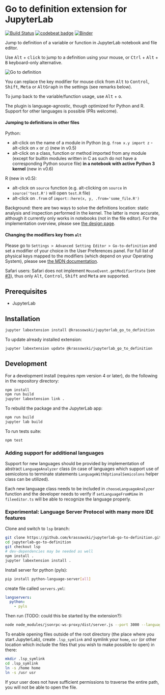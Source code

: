 # Go to definition extension for JupyterLab

[![Build Status](https://travis-ci.org/krassowski/jupyterlab-go-to-definition.svg?branch=master)](https://travis-ci.org/krassowski/jupyterlab-go-to-definition) [![codebeat badge](https://codebeat.co/badges/89f4b78a-c28e-43a0-9b4c-35d36dbd9d5e)](https://codebeat.co/projects/github-com-krassowski-jupyterlab-go-to-definition-master) [![Binder](https://beta.mybinder.org/badge.svg)](https://mybinder.org/v2/gh/krassowski/jupyterlab-go-to-definition/master?urlpath=lab/tree/examples/demo.ipynb)

Jump to definition of a variable or function in JupyterLab notebook and file editor.

Use <kbd>Alt</kbd> + <kbd>click</kbd> to jump to a definition using your mouse, or <kbd>Ctrl</kbd> + <kbd>Alt</kbd> + <kbd>B</kbd> keyboard-only alternative.

![Go to definition](https://raw.githubusercontent.com/krassowski/jupyterlab-go-to-definition/master/examples/demo.gif)

You can replace the key modifier for mouse click from <kbd>Alt</kbd> to <kbd>Control</kbd>, <kbd>Shift</kbd>, <kbd>Meta</kbd> or <kbd>AltGraph</kbd> in the settings (see remarks below).

To jump back to the variable/function usage, use <kbd>Alt</kbd> + <kbd>o</kbd>.

The plugin is language-agnostic, though optimized for Python and R.
Support for other languages is possible (PRs welcome).

#### Jumping to definitions in other files

Python:
 - alt-click on the name of a module in Python (e.g. `from x.y import z` - alt-click on `x` or `z`) (new in v0.5)
 - alt-click on a class, function or method imported from any module (except for builtin modules written in C as such do not have a corresponding Python source file) **in a notebook with active Python 3 kernel** (new in v0.6)

R (new in v0.5):
 - alt-click on `source` function (e.g. alt-clicking on `source` in `source('test.R')` will open `test.R` file)
 - alt-click on `.from` of `import::here(x, y, .from='some_file.R')`

Background: there are two ways to solve the definitions location: static analysis and inspection performed in the kernel. The latter is more accurate, although it currently only works in notebooks (not in the file editor). For the implementation overview, please see [the design page](https://github.com/krassowski/jupyterlab-go-to-definition/wiki).

#### Changing the modifiers key from `alt`

Please go to `Settings > Advanced Setting Editor > Go-to-definition` and set a modifier of your choice in the User Preferences panel. For full list of physical keys mapped to the modifiers (which depend on your Operating System), please see [the MDN documentation](https://developer.mozilla.org/en-US/docs/Web/API/KeyboardEvent/getModifierState).

Safari users: Safari does not implement `MouseEvent.getModifierState` (see [#3](https://github.com/krassowski/jupyterlab-go-to-definition/issues/3)), thus only <kbd>Alt</kbd>, <kbd>Control</kbd>, <kbd>Shift</kbd> and <kbd>Meta</kbd> are supported.

## Prerequisites

* JupyterLab

## Installation

```bash
jupyter labextension install @krassowski/jupyterlab_go_to_definition
```

To update already installed extension:

```bash
jupyter labextension update @krassowski/jupyterlab_go_to_definition
```

## Development

For a development install (requires npm version 4 or later), do the following in the repository directory:

```bash
npm install
npm run build
jupyter labextension link .
```

To rebuild the package and the JupyterLab app:

```bash
npm run build
jupyter lab build
```

To run tests suite:

```bash
npm test
```

### Adding support for additional languages

Support for new languages should be provided by implementation of abstract `LanguageAnalyzer` class (in case of languages which support use of semicolons to terminate statements `LanguageWithOptionalSemicolons` helper class can be utilized).

Each new language class needs to be included in `chooseLanguageAnalyzer` function and the developer needs to verify if `setLanguageFromMime` in `fileeditor.ts` will be able to recognize the language properly.


### Experimental: Language Server Protocol with many more IDE features

Clone and switch to `lsp` branch:

```bash
git clone https://github.com/krassowski/jupyterlab-go-to-definition.git
cd jupyterlab-go-to-definition
git checkout lsp
# dev-dependencies may be needed as well
npm install .
jupyter labextension install .
```

Install server for python (pyls):

```bash
pip install python-language-server[all]
```

create file called `servers.yml`:

```yaml
langservers:
  python:
    - pyls
```

Then run (TODO: could this be started by the extension?):
```bash
node node_modules/jsonrpc-ws-proxy/dist/server.js --port 3000 --languageServers servers.yml
```

To enable opening files outside of the root directory (the place where you start JupyterLab),
create `.lsp_symlink` and symlink your `home`, `usr` (or other location which include the files that you wish to make possible to open) in there:
```bash
mkdir .lsp_symlink
cd .lsp_symlink
ln -s /home home
ln -s /usr usr
```

If your user does not have sufficient permissions to traverse the entire path, you will not be able to open the file.
